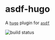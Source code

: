 # asdf-hugo

A [`hugo`](https://github.com/gohugoio/hugo) plugin for [`asdf`](https://github.com/asdf-vm/asdf)

![build status](https://api.travis-ci.org/endorama/asdf-hugo.svg?branch=master)
